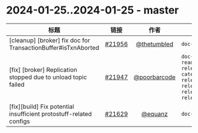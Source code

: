 # 2024-01-25..2024-01-25 - master
| 标题 | 链接 | 作者 | 标签 |
| - | :--: | :--: | - |
| [cleanup] [broker] fix doc for TransactionBuffer#isTxnAborted | [#21956](https://github.com/apache/pulsar/pull/21956) | [@thetumbled](https://github.com/thetumbled) | `doc-not-needed`  | 
| [fix] [broker] Replication stopped due to unload topic failed | [#21947](https://github.com/apache/pulsar/pull/21947) | [@poorbarcode](https://github.com/poorbarcode) | `doc-not-needed` `ready-to-test` `release/2.10.6` `category/reliability` `release/3.0.3` `release/2.11.4` `release/3.1.3` `release/3.2.1`  | 
| [fix][build] Fix potential insufficient protostuff-related configs | [#21629](https://github.com/apache/pulsar/pull/21629) | [@equanz](https://github.com/equanz) | `doc-not-needed`  | 
